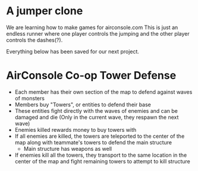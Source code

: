 A jumper clone
======
We are learning how to make games for airconsole.com
This is just an endless runner where one player controls the jumping and the other player controls the dashes(?). 




Everything below has been saved for our next project.

AirConsole Co-op Tower Defense
======

* Each member has their own section of the map to defend against waves of monsters
* Members buy "Towers", or entities to defend their base
* These entities fight directly with the waves of enemies and can be damaged and die (Only in the current wave, they respawn the next wave)
* Enemies killed rewards money to buy towers with
* If all enemies are killed, the towers are teleported to the center of the map along with teammate's towers to defend the main structure
  * Main structure has weapons as well
* If enemies kill all the towers, they transport to the same location in the center of the map and fight remaining towers to attempt to kill structure
